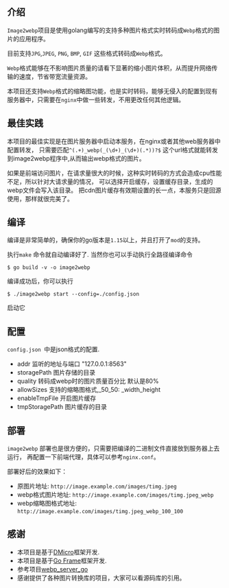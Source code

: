 ## 介绍

`Image2webp`项目是使用golang编写的支持多种图片格式实时转码成`Webp`格式的图片的应用程序。

目前支持`JPG`,`JPEG`, `PNG`, `BMP`, `GIF` 这些格式转码成`Webp`格式。

`Webp`格式能够在不影响图片质量的请看下显著的缩小图片体积，从而提升网络传输的速度，节省带宽流量资源。

本项目还支持`Webp`格式的缩略图功能，也是实时转码，能够无侵入的配置到现有服务器中，只需要在`nginx`中做一些转发，不用更改任何其他逻辑。

## 最佳实践

本项目的最佳实现是在图片服务器中启动本服务，在nginx或者其他web服务器中配置转发，
只需要匹配`^(.+)_webp(_(\d+)_(\d+)(.*))?$` 这个url格式就能转发到image2webp程序中,从而输出webp格式的图片。

如果是前端访问图片，在请求量很大的时候，这种实时转码的方式会造成cpu性能不足，所以针对大请求量的情况，
可以选择开启缓存，设置缓存目录，生成的webp文件会写入该目录。
把cdn图片缓存有效期设置的长一点，本服务只是回源使用，那样就很完美了。

## 编译

编译是非常简单的，确保你的go版本是`1.15`以上，并且打开了`mod`的支持。

执行`make` 命令就自动编译好了.
当然你也可以手动执行全路径编译命令
```shell script
$ go build -v -o image2webp
```
编译成功后，你可以执行 
```shell script
$ ./image2webp start --config=./config.json
```
启动它

## 配置

`config.json `中是json格式的配置.

* addr 监听的地址与端口 "127.0.0.1:8563"
* storagePath 图片存储的目录
* quality 转码成webp时的图片质量百分比 默认是80%
* allowSizes  支持的缩略图格式,_50_50: _width_height
* enableTmpFile  开启图片缓存
* tmpStoragePath  图片缓存的目录

## 部署

`image2webp` 部署也是很方便的，只需要把编译的二进制文件直接放到服务器上去运行，
再配置一下前端代理，具体可以参考`nginx.conf`。

部署好后的效果如下：

* 原图片地址: `http://image.example.com/images/timg.jpeg`
* webp格式图片地址: `http://image.example.com/images/timg.jpeg_webp`
* webp缩略图格式地址: `http://image.example.com/images/timg.jpeg_webp_100_100`

## 感谢

* 本项目是基于[DMicro](https://gitee.com/osgochina/dmicro)框架开发.
* 本项目是基于[Go Frame](https://github.com/gogf/gf)框架开发.
* 参考项目[webp_server_go](https://github.com/webp-sh/webp_server_go)
* 感谢提供了各种图片转换库的项目，大家可以看源码库的引用。





